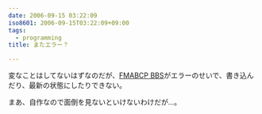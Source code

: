 ```yaml
---
date: 2006-09-15 03:22:09
iso8601: 2006-09-15T03:22:09+09:00
tags:
  - programming
title: またエラー？

---
```


<div class="entry-body">
  <p>変なことはしてないはずなのだが、<a href="http://fmabcp.s232.xrea.com/bbs.html">FMABCP BBS</a>がエラーのせいで、書き込んだり、最新の状態にしたりできない。</p>

  <p>まあ、自作なので面倒を見ないといけないわけだが…。</p>
</div>
